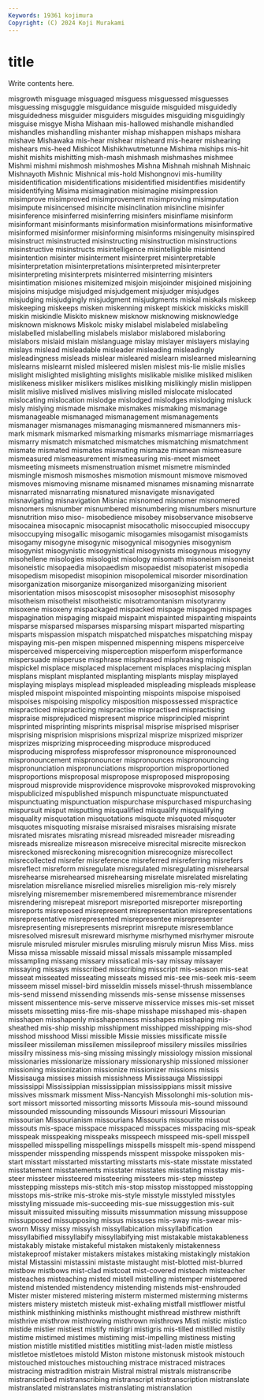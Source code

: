 ```yaml
---
Keywords: 19361 kojimura
Copyright: (C) 2024 Koji Murakami
---
```


# title

Write contents here.



 misgrowth misguage misguaged
misguess misguessed misguesses misguessing misguggle misguidance misguide misguided misguidedly misguidedness
misguider misguiders misguides misguiding misguidingly misguise misgye Misha Mishaan mis-hallowed
mishandle mishandled mishandles mishandling mishanter mishap mishappen mishaps mishara mishave
Mishawaka mis-hear mishear misheard mis-hearer mishearing mishears mis-heed Mishicot Mishikhwutmetunne
Mishima miships mis-hit mishit mishits mishitting mish-mash mishmash mishmashes mishmee
Mishmi mishmi mishmosh mishmoshes Mishna Mishnah mishnah Mishnaic Mishnayoth Mishnic
Mishnical mis-hold Mishongnovi mis-humility misidentification misidentifications misidentified misidentifies misidentify misidentifying
Misima misimagination misimagine misimpression misimprove misimproved misimprovement misimproving misimputation misimpute
misincensed misincite misinclination misincline misinfer misinference misinferred misinferring misinfers misinflame
misinform misinformant misinformants misinformation misinformations misinformative misinformed misinformer misinforming misinforms
misingenuity misinspired misinstruct misinstructed misinstructing misinstruction misinstructions misinstructive misinstructs misintelligence
misintelligible misintend misintention misinter misinterment misinterpret misinterpretable misinterpretation misinterpretations misinterpreted
misinterpreter misinterpreting misinterprets misinterred misinterring misinters misintimation misiones misitemized misjoin
misjoinder misjoined misjoining misjoins misjudge misjudged misjudgement misjudger misjudges misjudging
misjudgingly misjudgment misjudgments miskal miskals miskeep miskeeping miskeeps misken miskenning
miskept miskick miskicks miskill miskin miskindle Miskito misknew misknow misknowing
misknowledge misknown misknows Miskolc misky mislabel mislabeled mislabeling mislabelled mislabelling
mislabels mislabor mislabored mislaboring mislabors mislaid mislain mislanguage mislay mislayer
mislayers mislaying mislays mislead misleadable misleader misleading misleadingly misleadingness misleads
mislear misleared mislearn mislearned mislearning mislearns mislearnt misled misleered mislen
mislest mis-lie mislie mislies mislight mislighted mislighting mislights mislikable mislike
misliked misliken mislikeness misliker mislikers mislikes misliking mislikingly mislin mislippen
mislit mislive mislived mislives misliving mislled mislocate mislocated mislocating mislocation
mislodge mislodged mislodges mislodging misluck misly mislying mismade mismake mismakes
mismaking mismanage mismanageable mismanaged mismanagement mismanagements mismanager mismanages mismanaging mismannered
mismanners mis-mark mismark mismarked mismarking mismarks mismarriage mismarriages mismarry mismatch
mismatched mismatches mismatching mismatchment mismate mismated mismates mismating mismaze mismean
mismeasure mismeasured mismeasurement mismeasuring mis-meet mismeet mismeeting mismeets mismenstruation mismet
mismetre misminded mismingle mismosh mismoshes mismotion mismount mismove mismoved mismoves
mismoving misname misnamed misnames misnaming misnarrate misnarrated misnarrating misnatured misnavigate
misnavigated misnavigating misnavigation Misniac misnomed misnomer misnomered misnomers misnumber misnumbered
misnumbering misnumbers misnurture misnutrition miso miso- misobedience misobey misobservance misobserve
misocainea misocapnic misocapnist misocatholic misoccupied misoccupy misoccupying misogallic misogamic misogamies
misogamist misogamists misogamy misogyne misogynic misogynical misogynies misogynism misogynist misogynistic
misogynistical misogynists misogynous misogyny misohellene misologies misologist misology misomath misoneism
misoneist misoneistic misopaedia misopaedism misopaedist misopaterist misopedia misopedism misopedist misopinion
misopolemical misorder misordination misorganization misorganize misorganized misorganizing misorient misorientation misos
misoscopist misosopher misosophist misosophy misotheism misotheist misotheistic misotramontanism misotyranny misoxene
misoxeny mispackaged mispacked mispage mispaged mispages mispagination mispaging mispaid mispaint
mispainted mispainting mispaints misparse misparsed misparses misparsing mispart misparted misparting
misparts mispassion mispatch mispatched mispatches mispatching mispay mispaying mis-pen mispen
mispenned mispenning mispens misperceive misperceived misperceiving misperception misperform misperformance mispersuade
misperuse misphrase misphrased misphrasing mispick mispickel misplace misplaced misplacement misplaces
misplacing misplan misplans misplant misplanted misplanting misplants misplay misplayed misplaying
misplays misplead mispleaded mispleading mispleads misplease mispled mispoint mispointed mispointing
mispoints mispoise mispoised mispoises mispoising mispolicy misposition mispossessed mispractice mispracticed
mispracticing mispractise mispractised mispractising mispraise misprejudiced mispresent misprice misprincipled misprint
misprinted misprinting misprints misprisal misprise misprised mispriser misprising misprision misprisions
misprizal misprize misprized misprizer misprizes misprizing misproceeding misproduce misproduced misproducing
misprofess misprofessor mispronounce mispronounced mispronouncement mispronouncer mispronounces mispronouncing mispronunciation mispronunciations
misproportion misproportioned misproportions misproposal mispropose misproposed misproposing misproud misprovide misprovidence
misprovoke misprovoked misprovoking mispublicized mispublished mispunch mispunctuate mispunctuated mispunctuating mispunctuation
mispurchase mispurchased mispurchasing mispursuit misput misputting misqualified misqualify misqualifying misquality
misquotation misquotations misquote misquoted misquoter misquotes misquoting misraise misraised misraises
misraising misrate misrated misrates misrating misread misreaded misreader misreading misreads
misrealize misreason misreceive misrecital misrecite misreckon misreckoned misreckoning misrecognition misrecognize
misrecollect misrecollected misrefer misreference misreferred misreferring misrefers misreflect misreform misregulate
misregulated misregulating misrehearsal misrehearse misrehearsed misrehearsing misrelate misrelated misrelating misrelation
misreliance misrelied misrelies misreligion mis-rely misrely misrelying misremember misremembered misremembrance
misrender misrendering misrepeat misreport misreported misreporter misreporting misreports misreposed misrepresent
misrepresentation misrepresentations misrepresentative misrepresented misrepresentee misrepresenter misrepresenting misrepresents misreprint misrepute
misresemblance misresolved misresult misreward misrhyme misrhymed misrhymer misroute misrule misruled
misruler misrules misruling misruly misrun Miss Miss. miss Missa missa
missable missaid missal missals missample missampled missampling missang missary missatical
mis-say missay missayer missaying missays misscribed misscribing misscript mis-season mis-seat
misseat misseated misseating misseats missed mis-see mis-seek mis-seem misseem missel
missel-bird misseldin missels missel-thrush missemblance mis-send missend missending missends mis-sense
missense missenses missent missentence mis-serve misserve misservice misses mis-set misset
missets missetting miss-fire mis-shape misshape misshaped mis-shapen misshapen misshapenly misshapenness
misshapes misshaping mis-sheathed mis-ship misship misshipment misshipped misshipping mis-shod misshod
misshood Missi missible Missie missies missificate missile missileer missileman missilemen
missileproof missilery missiles missilries missilry missiness mis-sing missing missingly missiology
mission missional missionaries missionarize missionary missionaryship missioned missioner missioning missionization
missionize missionizer missions missis Missisauga missises missish missishness Mississauga Mississippi
mississippi Mississippian mississippian mississippians missit missive missives missmark missment Miss-Nancyish
Missolonghi mis-solution mis-sort missort missorted missorting missorts Missoula mis-sound missound
missounded missounding missounds Missouri missouri Missourian missourian Missourianism missourians Missouris
missourite missout missouts mis-space misspace misspaced misspaces misspacing mis-speak misspeak
misspeaking misspeaks misspeech misspeed mis-spell misspell misspelled misspelling misspellings misspells
misspelt mis-spend misspend misspender misspending misspends misspent misspoke misspoken mis-start
misstart misstarted misstarting misstarts mis-state misstate misstated misstatement misstatements misstater
misstates misstating misstay mis-steer missteer missteered missteering missteers mis-step misstep
misstepping missteps mis-stitch mis-stop misstop misstopped misstopping misstops mis-strike mis-stroke
mis-style misstyle misstyled misstyles misstyling missuade mis-succeeding mis-sue missuggestion mis-suit
missuit missuited missuiting missuits missummation missung missuppose missupposed missupposing missus
missuses mis-sway mis-swear mis-sworn Missy missy missyish missyllabication missyllabification missyllabified
missyllabify missyllabifying mist mistakable mistakableness mistakably mistake mistakeful mistaken mistakenly
mistakenness mistakeproof mistaker mistakers mistakes mistaking mistakingly mistakion mistal Mistassini
mistassini mistaste mistaught mist-blotted mist-blurred mistbow mistbows mist-clad mistcoat mist-covered
misteach misteacher misteaches misteaching misted mistell mistelling mistemper mistempered mistend
mistended mistendency mistending mistends mist-enshrouded Mister mister mistered mistering misterm
mistermed misterming misterms misters mistery mistetch misteuk mist-exhaling mistfall mistflower
mistful misthink misthinking misthinks misthought misthread misthrew misthrift misthrive misthrow
misthrowing misthrown misthrows Misti mistic mistico mistide mistier mistiest mistify
mistigri mistigris mis-tilled mistilled mistily mistime mistimed mistimes mistiming mist-impelling
mistiness misting mistion mistitle mistitled mistitles mistitling mist-laden mistle mistless
mistletoe mistletoes mistold Miston mistone mistonusk mistook mistouch mistouched mistouches
mistouching mistrace mistraced mistraces mistracing mistradition mistrain Mistral mistral mistrals
mistranscribe mistranscribed mistranscribing mistranscript mistranscription mistranslate mistranslated mistranslates mistranslating mistranslation
